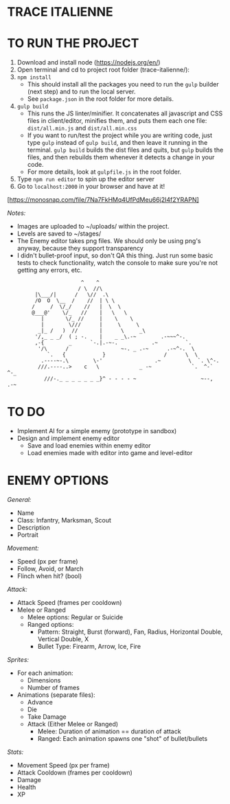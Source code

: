 # TRACE ITALIENNE

# TO RUN THE PROJECT
1. Download and install node (https://nodejs.org/en/)
2. Open terminal and cd to project root folder (trace-italienne/):
3. `npm install`
    - This should install all the packages you need to run the `gulp` builder (next step) and to run the local server.
    - See `package.json` in the root folder for more details.
4. `gulp build` 
    - This runs the JS linter/minifier.  It concatenates all javascript and CSS files in client/editor, minifies them, and puts them each one file: `dist/all.min.js` and `dist/all.min.css`
    - If you want to run/test the project while you are writing code, just type `gulp` instead of `gulp build`, and then leave it running in the terminal.  `gulp build` builds the dist files and quits, but `gulp` builds the files, and then rebuilds them whenever it detects a change in your code.
    - For more details, look at `gulpfile.js` in the root folder.
5. Type `npm run editor` to spin up the editor server
6. Go to `localhost:2000` in your browser and have at it!

[https://monosnap.com/file/7Na7FkHMq4UfPdMeu66j2I4f2YRAPN]

*Notes:*
- Images are uploaded to ~/uploads/ within the project.
- Levels are saved to ~/stages/
- The Enemy editor takes png files.  We should only be using png's anyway, because they support transparency
- I didn't bullet-proof input, so don't QA this thing.  Just run some basic tests to check functionality, watch the console to make sure you're not getting any errors, etc.

```
                        ^    ^
                       / \  //\
         |\___/|      /   \//  .\
         /O  O  \__  /    //  | \ \
        /     /  \/_/    //   |  \  \
        @___@'    \/_   //    |   \   \ 
           |       \/_ //     |    \    \ 
           |        \///      |     \     \ 
          _|_ /   )  //       |      \     _\
         '/,_ _ _/  ( ; -.    |    _ _\.-~        .-~~~^-.
         ,-{        _      `-.|.-~-.           .~         `.
          '/\      /                 ~-. _ .-~      .-~^-.  \
             `.   {            }                   /      \  \
           .----~-.\        \-'                 .~         \  `. \^-.
          ///.----..>    c   \             _ -~             `.  ^-`   ^-_
            ///-._ _ _ _ _ _ _}^ - - - - ~                     ~--,   .-~
```

# TO DO
 - Implement AI for a simple enemy (prototype in sandbox)
 - Design and implement enemy editor
   - Save and load enemies within enemy editor
   - Load enemies made with editor into game and level-editor

# ENEMY OPTIONS
*General:*
 - Name
 - Class: Infantry, Marksman, Scout
 - Description
 - Portrait

*Movement:*
 - Speed (px per frame)
 - Follow, Avoid, or March
 - Flinch when hit? (bool)

*Attack:*
 - Attack Speed (frames per cooldown)
 - Melee or Ranged
   - Melee options: Regular or Suicide
   - Ranged options: 
     - Pattern: Straight, Burst (forward), Fan, Radius, Horizontal Double, Vertical Double, X
     - Bullet Type: Firearm, Arrow, Ice, Fire

*Sprites:*
 - For each animation:
   - Dimensions
   - Number of frames
 - Animations (separate files): 
   - Advance
   - Die
   - Take Damage
   - Attack (Either Melee or Ranged)
     - Melee: Duration of animation == duration of attack
     - Ranged: Each animation spawns one "shot" of bullet/bullets

*Stats:*
  - Movement Speed (px per frame)
  - Attack Cooldown (frames per cooldown)
  - Damage
  - Health
  - XP
